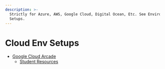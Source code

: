 ```yaml
---
description: >-
  Strictly for Azure, AWS, Google Cloud, Digital Ocean, Etc. See Environment
  Setups.
---
```


# Cloud Env Setups
* [Google Cloud Arcade](https://go.qwiklabs.com/arcade)
  * [Student Resources](https://cloud.google.com/edu/students?hl=en)